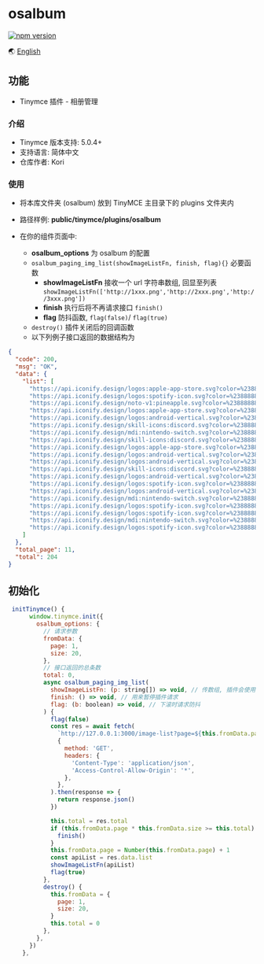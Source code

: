 # osalbum

[![npm version](https://img.shields.io/npm/v/osalbum.svg?style=flat-square)](https://www.npmjs.org/package/osalbum)

🌏 [English](https://github.com/Kori000/osalbum/blob/main/README.md)

## 功能

- Tinymce 插件 - 相册管理

### 介绍

- Tinymce 版本支持: 5.0.4+
- 支持语言: 简体中文
- 仓库作者: Kori

### 使用

- 将本库文件夹 (osalbum) 放到 TinyMCE 主目录下的 plugins 文件夹内

- 路径样例: **public/tinymce/plugins/osalbum**

- 在你的组件页面中:
  - **osalbum_options** 为 osalbum 的配置
  - `osalbum_paging_img_list(showImageListFn, finish, flag){}` 必要函数
    - **showImageListFn** 接收一个 url 字符串数组, 回显至列表 `showImageListFn(['http://1xxx.png','http://2xxx.png','http://3xxx.png'])`
    - **finish** 执行后将不再请求接口 `finish()`
    - **flag** 防抖函数, `flag(false)`/ `flag(true)`
  - `destroy()` 插件关闭后的回调函数
  - 以下列例子接口返回的数据结构为

```json
{
  "code": 200,
  "msg": "OK",
  "data": {
    "list": [
      "https://api.iconify.design/logos:apple-app-store.svg?color=%23888888&width=130",
      "https://api.iconify.design/logos:spotify-icon.svg?color=%23888888&width=130",
      "https://api.iconify.design/noto-v1:pineapple.svg?color=%23888888&width=130",
      "https://api.iconify.design/logos:apple-app-store.svg?color=%23888888&width=130",
      "https://api.iconify.design/logos:android-vertical.svg?color=%23888888&width=130",
      "https://api.iconify.design/skill-icons:discord.svg?color=%23888888&width=130",
      "https://api.iconify.design/mdi:nintendo-switch.svg?color=%23888888&width=130",
      "https://api.iconify.design/skill-icons:discord.svg?color=%23888888&width=130",
      "https://api.iconify.design/logos:apple-app-store.svg?color=%23888888&width=130",
      "https://api.iconify.design/logos:android-vertical.svg?color=%23888888&width=130",
      "https://api.iconify.design/logos:android-vertical.svg?color=%23888888&width=130",
      "https://api.iconify.design/skill-icons:discord.svg?color=%23888888&width=130",
      "https://api.iconify.design/logos:android-vertical.svg?color=%23888888&width=130",
      "https://api.iconify.design/logos:spotify-icon.svg?color=%23888888&width=130",
      "https://api.iconify.design/logos:android-vertical.svg?color=%23888888&width=130",
      "https://api.iconify.design/mdi:nintendo-switch.svg?color=%23888888&width=130",
      "https://api.iconify.design/logos:spotify-icon.svg?color=%23888888&width=130",
      "https://api.iconify.design/logos:spotify-icon.svg?color=%23888888&width=130",
      "https://api.iconify.design/mdi:nintendo-switch.svg?color=%23888888&width=130",
      "https://api.iconify.design/logos:spotify-icon.svg?color=%23888888&width=130"
    ]
  },
  "total_page": 11,
  "total": 204
}
```

## 初始化

```js
 initTinymce() {
      window.tinymce.init({
        osalbum_options: {
          // 请求参数
          fromData: {
            page: 1,
            size: 20,
          },
          // 接口返回的总条数
          total: 0,
          async osalbum_paging_img_list(
            showImageListFn: (p: string[]) => void, // 传数组, 插件会使用此函数回显
            finish: () => void, // 用来暂停插件请求
            flag: (b: boolean) => void, // 下滚时请求防抖
          ) {
            flag(false)
            const res = await fetch(
              `http://127.0.0.1:3000/image-list?page=${this.fromData.page}&size=${this.fromData.size}`,
              {
                method: 'GET',
                headers: {
                  'Content-Type': 'application/json',
                  'Access-Control-Allow-Origin': '*',
                },
              },
            ).then(response => {
              return response.json()
            })

            this.total = res.total
            if (this.fromData.page * this.fromData.size >= this.total) {
              finish()
            }
            this.fromData.page = Number(this.fromData.page) + 1
            const apiList = res.data.list
            showImageListFn(apiList)
            flag(true)
          },
          destroy() {
            this.fromData = {
              page: 1,
              size: 20,
            }
            this.total = 0
          },
        },
      })
    },
```
